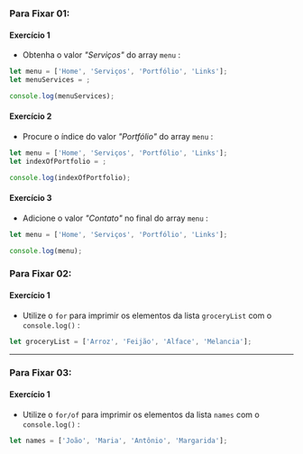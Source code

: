 ### Para Fixar 01:
#### Exercício 1

-   Obtenha o valor  _"Serviços"_ do array  `menu`  :

```javascript
let menu = ['Home', 'Serviços', 'Portfólio', 'Links'];
let menuServices = ;

console.log(menuServices);
```

#### Exercício 2

-   Procure o índice do valor  _"Portfólio"_ do array  `menu`  :

```javascript
let menu = ['Home', 'Serviços', 'Portfólio', 'Links'];
let indexOfPortfolio = ;

console.log(indexOfPortfolio);
```

#### Exercício 3

-   Adicione o valor  _"Contato"_ no final do array  `menu`  :

```javascript
let menu = ['Home', 'Serviços', 'Portfólio', 'Links'];

console.log(menu);
```


### Para Fixar 02:
#### Exercício 1

-   Utilize o  `for`  para imprimir os elementos da lista  `groceryList`  com o  `console.log()`  :

```javascript
let groceryList = ['Arroz', 'Feijão', 'Alface', 'Melancia'];
```

----------

### Para Fixar 03:
#### Exercício 1

-   Utilize o  `for/of`  para imprimir os elementos da lista  `names`  com o  `console.log()`  :


```javascript
let names = ['João', 'Maria', 'Antônio', 'Margarida'];
```
